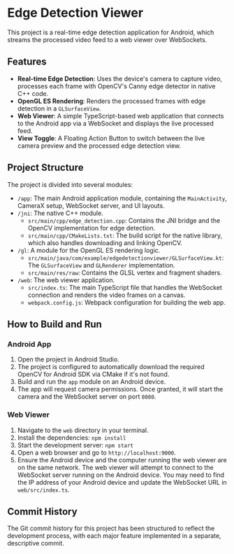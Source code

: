 # Edge Detection Viewer

This project is a real-time edge detection application for Android, which streams the processed video feed to a web viewer over WebSockets.

## Features

*   **Real-time Edge Detection**: Uses the device's camera to capture video, processes each frame with OpenCV's Canny edge detector in native C++ code.
*   **OpenGL ES Rendering**: Renders the processed frames with edge detection in a `GLSurfaceView`.
*   **Web Viewer**: A simple TypeScript-based web application that connects to the Android app via a WebSocket and displays the live processed feed.
*   **View Toggle**: A Floating Action Button to switch between the live camera preview and the processed edge detection view.

## Project Structure

The project is divided into several modules:

*   `/app`: The main Android application module, containing the `MainActivity`, CameraX setup, WebSocket server, and UI layouts.
*   `/jni`: The native C++ module.
    *   `src/main/cpp/edge_detection.cpp`: Contains the JNI bridge and the OpenCV implementation for edge detection.
    *   `src/main/cpp/CMakeLists.txt`: The build script for the native library, which also handles downloading and linking OpenCV.
*   `/gl`: A module for the OpenGL ES rendering logic.
    *   `src/main/java/com/example/edgedetectionviewer/GLSurfaceView.kt`: The `GLSurfaceView` and `GLRenderer` implementation.
    *   `src/main/res/raw`: Contains the GLSL vertex and fragment shaders.
*   `/web`: The web viewer application.
    *   `src/index.ts`: The main TypeScript file that handles the WebSocket connection and renders the video frames on a canvas.
    *   `webpack.config.js`: Webpack configuration for building the web app.

## How to Build and Run

### Android App

1.  Open the project in Android Studio.
2.  The project is configured to automatically download the required OpenCV for Android SDK via CMake if it's not found.
3.  Build and run the `app` module on an Android device.
4.  The app will request camera permissions. Once granted, it will start the camera and the WebSocket server on port `8080`.

### Web Viewer

1.  Navigate to the `web` directory in your terminal.
2.  Install the dependencies: `npm install`
3.  Start the development server: `npm start`
4.  Open a web browser and go to `http://localhost:9000`.
5.  Ensure the Android device and the computer running the web viewer are on the same network. The web viewer will attempt to connect to the WebSocket server running on the Android device. You may need to find the IP address of your Android device and update the WebSocket URL in `web/src/index.ts`.

## Commit History

The Git commit history for this project has been structured to reflect the development process, with each major feature implemented in a separate, descriptive commit.